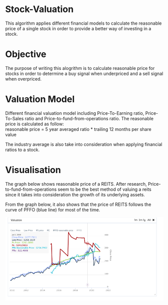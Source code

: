 # Stock-Valuation
This algorithm applies different financial models to calculate the reasonable price of a single stock in order to provide a better way of investing in a stock.

# Objective
The purpose of writing this alogrithm is to calculate reasonable price for stocks in order to determine a buy signal when underpriced and a sell signal when overpriced.

# Valuation Model
Different financial valuation model including Price-To-Earning ratio, Price-To-Sales ratio and Price-to-fund-from-operations ratio. The reasonable price is calculated as follow:  
reasonable price = 5 year averaged ratio * trailing 12 months per share value  

The industry average is also take into consideration when applying financial ratios to a stock.


# Visualisation
The graph below shows reasonable price of a REITS. After research, Price-to-fund-from-operations seem to be the best method of valuing a reits since it takes into consideration the growth of its underlying assets.   

From the graph below, it also shows that the price of REITS follows the curve of PFFO (blue line) for most of the time.


![alt text](https://github.com/kelvonlys/Stock-Valuation/blob/main/valuation.png)

